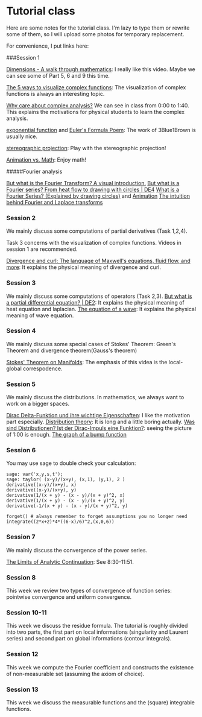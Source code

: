 # Tutorial class
 Here are some notes for the tutorial class. I'm lazy to type them or rewrite some of them, so I will upload some photos for temporary replacement.



For convenience, I put links here:

###Session 1

[Dimensions - A walk through mathematics](https://www.youtube.com/watch?v=oUn7jJ0E8tE&list=PL97CCC2CC4E89C7E5&index=5): I really like this video. Maybe we can see some of Part 5, 6 and 9 this time.

[The 5 ways to visualize complex functions](https://www.youtube.com/watch?v=NtoIXhUgqSk): The visualization of complex functions is always an interesting topic.

[Why care about complex analysis?](https://www.youtube.com/watch?v=LoTaJE16uLk&list=PLDcSwjT2BF_UDdkQ3KQjX5SRQ2DLLwv0R&index=1) We can see in class from 0:00 to 1:40. This explains the motivations for physical students to learn the complex analysis.

[exponential function](https://www.youtube.com/watch?v=v0YEaeIClKY) and [Euler's Formula Poem](https://www.youtube.com/watch?v=zLzLxVeqdQg): The work of 3Blue1Brown is usually nice.

[stereographic projection](https://syntopia.github.io/Polytopia/polytopes.html#rboxSimple3): Play with the stereographic projection!

[Animation vs. Math](https://www.youtube.com/watch?v=B1J6Ou4q8vE): Enjoy math!

#####Fourier analysis

[But what is the Fourier Transform? A visual introduction.](https://www.youtube.com/watch?v=spUNpyF58BY)
[But what is a Fourier series? From heat flow to drawing with circles | DE4](https://www.youtube.com/watch?v=r6sGWTCMz2k)
[What is a Fourier Series? (Explained by drawing circles)](https://www.youtube.com/watch?v=ds0cmAV-Yek) and [Animation](https://bilimneguzellan.net/fuyye-serisi/)
[The intuition behind Fourier and Laplace transforms](https://www.youtube.com/watch?v=3gjJDuCAEQQ)
<!--[What does the Laplace Transform really tell us? A visual explanation (plus applications)](https://www.youtube.com/watch?v=n2y7n6jw5d0) see 2:06-2:23-->

### Session 2

We mainly discuss some computations of partial derivatives (Task 1,2,4).

Task 3 concerns with the visualization of complex functions. Videos in session 1 are recommended.

[Divergence and curl: The language of Maxwell's equations, fluid flow, and more](https://www.youtube.com/watch?v=rB83DpBJQsE): It explains the physical meaning of divergence and curl.

### Session 3

We mainly discuss some computations of operators (Task 2,3).
[But what is a partial differential equation? | DE2](https://www.youtube.com/watch?v=ly4S0oi3Yz8&list=RDCMUCYO_jab_esuFRV4b17AJtAw&index=3): It explains the physical meaning of heat equation and laplacian.
[The equation of a wave](https://www.youtube.com/watch?v=9WZM68aVnGk): It explains the physical meaning of wave equation.

### Session 4

We mainly discuss some special cases of Stokes' Theorem: Green's Theorem and divergence theorem(Gauss's theorem)

[Stokes' Theorem on Manifolds](https://www.youtube.com/watch?v=1lGM5DEdMaw): The emphasis of this videa is the local-global correspodence.

### Session 5

We mainly discuss the distributions. In mathematics, we always want to work on a bigger spaces.

[Dirac Delta-Funktion und ihre wichtige Eigenschaften](https://www.youtube.com/watch?v=QdPJaZzEvD4): I like the motivation part especially.
[Distribution theory](https://www.youtube.com/watch?v=gwVEEUg8PBY&list=PLBh2i93oe2qsbptdcvFlowCl51EX_a3nB): It is long and a little boring actually.
[Was sind Distributionen? Ist der Dirac-Impuls eine Funktion?](https://www.youtube.com/watch?v=J8Gfq11eBlY): seeing the picture of  1:00 is enough.
[The graph of a bump function](https://en.wikipedia.org/wiki/Bump_function#/media/File:Bump.png)

### Session 6

You may use sage to double check your calculation:


```
sage: var('x,y,s,t');
sage: taylor( (x-y)/(x+y), (x,1), (y,1), 2 )
derivative((x-y)/(x+y), x)
derivative((x-y)/(x+y), y)
derivative(1/(x + y) - (x - y)/(x + y)^2, x)
derivative(1/(x + y) - (x - y)/(x + y)^2, y)
derivative(-1/(x + y) - (x - y)/(x + y)^2, y)

forget() # always remember to forget assumptions you no longer need
integrate((2*x+2)*4*((6-x)/6)^2,(x,0,6))
```
### Session 7

We mainly discuss the convergence of the power series.

[The Limits of Analytic Continuation](https://youtu.be/krtf-v19TJg?t=510): See 8:30-11:51.

### Session 8

This week we review two types of convergence of function series: pointwise convergence and uniform convergence.

### Session 10-11

This week we discuss the residue formula. The tutorial is roughly divided into two parts, the first part on local informations (singularity and Laurent series) and second part on global informations (contour integrals).

### Session 12

This week we compute the Fourier coefficient and constructs the existence of non-measurable set (assuming the axiom of choice).

### Session 13

This week we discuss the measurable functions and the (square) integrable functions.